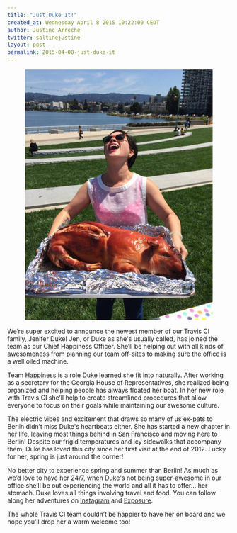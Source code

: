 ```yaml
---
title: "Just Duke It!"
created_at: Wednesday April 8 2015 10:22:00 CEDT
author: Justine Arreche
twitter: saltinejustine
layout: post
permalink: 2015-04-08-just-duke-it
---
```


<figure class="right small">
  <img src="/images/2015-04-02-jen-duke.jpg">
</figure>

We’re super excited to announce the newest member of our Travis CI family, Jenifer Duke! Jen, or Duke as she's usually called, has joined the team as our Chief Happiness Officer. She’ll be helping out with all kinds of awesomeness from planning our team off-sites to making sure the office is a well oiled machine.

Team Happiness is a role Duke learned she fit into naturally. After working as a secretary for the Georgia House of Representatives, she realized being organized and helping people has always floated her boat. In her new role with Travis CI she’ll help to create streamlined procedures that allow everyone to focus on their goals while maintaining our awesome culture.

The electric vibes and excitement that draws so many of us ex-pats to Berlin didn’t miss Duke's heartbeats either. She has started a new chapter in her life, leaving most things behind in San Francisco and moving here to Berlin! Despite our frigid temperatures and icy sidewalks that accompany them, Duke has loved this city since her first visit at the end of 2012. Lucky for her, spring is just around the corner!

No better city to experience spring and summer than Berlin! As much as we’d love to have her 24/7, when Duke's not being super-awesome in our office she’ll be out experiencing the world and all it has to offer… her stomach. Duke loves all things involving travel and food. You can follow along her adventures on [Instagram](https://instagram.com/thedukeofberlin/) and [Exposure](https://theduke.exposure.co/). 

The whole Travis CI team couldn’t be happier to have her on board and we hope you’ll drop her a warm welcome too!
